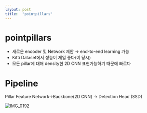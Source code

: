```yaml
---
layout: post
title:  "pointpillars"
---
```


# pointpillars


- 새로운 encoder 및 Network 제안 → end-to-end learning 가능
- Kitti Dataset에서 성능이 제일 좋다(이 당시)
- 모든 pillar에 대해 density한 2D CNN 표현가능하기 때문에 빠르다




# Pipeline


Pillar Feature Network→Backbone(2D CNN) → Detection Head (SSD)



![IMG_0192](https://github.com/johook/Codingtest/assets/116954375/debf48b1-d25f-42c0-84d0-13751aa04e70)

